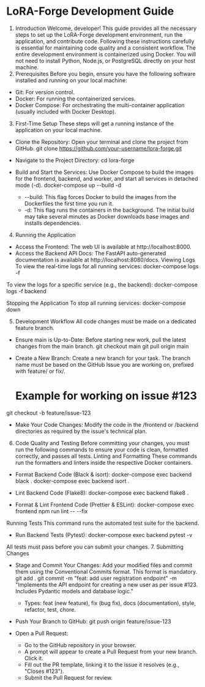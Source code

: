 # LoRA-Forge Development Guide
1. Introduction
Welcome, developer! This guide provides all the necessary steps to set up the LoRA-Forge development environment, run the application, and contribute code. Following these instructions carefully is essential for maintaining code quality and a consistent workflow.
The entire development environment is containerized using Docker. You will not need to install Python, Node.js, or PostgreSQL directly on your host machine.
2. Prerequisites
Before you begin, ensure you have the following software installed and running on your local machine:
 * Git: For version control.
 * Docker: For running the containerized services.
 * Docker Compose: For orchestrating the multi-container application (usually included with Docker Desktop).
3. First-Time Setup
These steps will get a running instance of the application on your local machine.
 * Clone the Repository:
   Open your terminal and clone the project from GitHub.
   git clone https://github.com/your-username/lora-forge.git

 * Navigate to the Project Directory:
   cd lora-forge

 * Build and Start the Services:
   Use Docker Compose to build the images for the frontend, backend, and worker, and start all services in detached mode (-d).
   docker-compose up --build -d

   * --build: This flag forces Docker to build the images from the Dockerfiles the first time you run it.
   * -d: This flag runs the containers in the background.
The initial build may take several minutes as Docker downloads base images and installs dependencies.
4. Running the Application
 * Access the Frontend: The web UI is available at http://localhost:8000.
 * Access the Backend API Docs: The FastAPI auto-generated documentation is available at http://localhost:8080/docs.
Viewing Logs
To view the real-time logs for all running services:
docker-compose logs -f

To view the logs for a specific service (e.g., the backend):
docker-compose logs -f backend

Stopping the Application
To stop all running services:
docker-compose down

5. Development Workflow
All code changes must be made on a dedicated feature branch.
 * Ensure main is Up-to-Date:
   Before starting new work, pull the latest changes from the main branch.
   git checkout main
git pull origin main

 * Create a New Branch:
   Create a new branch for your task. The branch name must be based on the GitHub Issue you are working on, prefixed with feature/ or fix/.
   # Example for working on issue #123
git checkout -b feature/issue-123

 * Make Your Code Changes:
   Modify the code in the /frontend or /backend directories as required by the issue's technical plan.
6. Code Quality and Testing
Before committing your changes, you must run the following commands to ensure your code is clean, formatted correctly, and passes all tests.
Linting and Formatting
These commands run the formatters and linters inside the respective Docker containers.
 * Format Backend Code (Black & isort):
   docker-compose exec backend black .
docker-compose exec backend isort .

 * Lint Backend Code (Flake8):
   docker-compose exec backend flake8 .

 * Format & Lint Frontend Code (Prettier & ESLint):
   docker-compose exec frontend npm run lint -- --fix

Running Tests
This command runs the automated test suite for the backend.
 * Run Backend Tests (Pytest):
   docker-compose exec backend pytest -v

All tests must pass before you can submit your changes.
7. Submitting Changes
 * Stage and Commit Your Changes:
   Add your modified files and commit them using the Conventional Commits format. This format is mandatory.
   git add .
git commit -m "feat: add user registration endpoint" -m "Implements the API endpoint for creating a new user as per issue #123. Includes Pydantic models and database logic."

   * Types: feat (new feature), fix (bug fix), docs (documentation), style, refactor, test, chore.
 * Push Your Branch to GitHub:
   git push origin feature/issue-123

 * Open a Pull Request:
   * Go to the GitHub repository in your browser.
   * A prompt will appear to create a Pull Request from your new branch. Click it.
   * Fill out the PR template, linking it to the issue it resolves (e.g., "Closes #123").
   * Submit the Pull Request for review.
